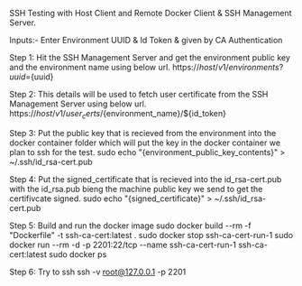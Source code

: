 SSH Testing with Host Client and Remote Docker Client & SSH Management Server.

Inputs:- 
Enter Environment UUID & Id Token & given by CA Authentication

Step 1:
Hit the SSH Management Server and get the environment public key and the environment name using below url.
https://${host}/v1/environments?uuid=${uuid}


Step 2:
This details will be used to fetch user certificate from the SSH Management Server using below url.
https://${host}/v1/user_certs/${environment_name}/${id_token}


Step 3:
Put the public key that is recieved from the environment into the docker container folder which will put the key in the docker container we plan to ssh for the test.
sudo echo "{environment_public_key_contents}" > ~/.ssh/id_rsa-cert.pub


Step 4:
Put the signed_certificate that is recieved into the id_rsa-cert.pub with the id_rsa.pub bieng the machine public key we send to get the certifivcate signed.
sudo echo "{signed_certificate}" > ~/.ssh/id_rsa-cert.pub


Step 5:
Build and run the docker image
sudo docker build --rm -f "Dockerfile" -t ssh-ca-cert:latest .
sudo docker stop ssh-ca-cert-run-1
sudo docker run --rm -d -p 2201:22/tcp --name ssh-ca-cert-run-1 ssh-ca-cert:latest
sudo docker ps


Step 6:
Try to ssh 
ssh -v root@127.0.0.1 -p 2201
